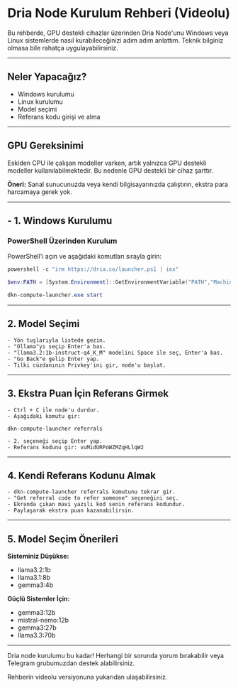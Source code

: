 # Dria Node Kurulum Rehberi (Videolu)

Bu rehberde, GPU destekli cihazlar üzerinden Dria Node'unu Windows veya Linux sistemlerde nasıl kurabileceğinizi adım adım anlattım. Teknik bilginiz olmasa bile rahatça uygulayabilirsiniz.

---

## Neler Yapacağız?

* Windows kurulumu
* Linux kurulumu
* Model seçimi
* Referans kodu girişi ve alma

---

## GPU Gereksinimi

Eskiden CPU ile çalışan modeller varken, artık yalnızca GPU destekli modeller kullanılabilmektedir. Bu nedenle GPU destekli bir cihaz şarttır.

**Öneri:**
Sanal sunucunuzda veya kendi bilgisayarınızda çalıştırın, ekstra para harcamaya gerek yok.

---

## - 1. Windows Kurulumu

### PowerShell Üzerinden Kurulum

PowerShell'i açın ve aşağıdaki komutları sırayla girin:

```powershell
powershell -c "irm https://dria.co/launcher.ps1 | iex"

$env:PATH = [System.Environment]::GetEnvironmentVariable("PATH","Machine") + ";" + [System.Environment]::GetEnvironmentVariable("PATH","User")

dkn-compute-launcher.exe start
```

---

## 2. Model Seçimi

```text
- Yön tuşlarıyla listede gezin.
- "Ollama"yı seçip Enter'a bas.
- "llama3.2:1b-instruct-q4_K_M" modelini Space ile seç, Enter'a bas.
- "Go Back"e gelip Enter yap.
- Tilki cüzdanının Privkey'ini gir, node'u başlat.
```

---

## 3. Ekstra Puan İçin Referans Girmek

```text
- Ctrl + C ile node'u durdur.
- Aşağıdaki komutu gir:

dkn-compute-launcher referrals

- 2. seçeneği seçip Enter yap.
- Referans kodunu gir: vuMidURPoWZMZqHLlqW2
```

---

## 4. Kendi Referans Kodunu Almak

```text
- dkn-compute-launcher referrals komutunu tekrar gir.
- "Get referral code to refer someone" seçeneğini seç.
- Ekranda çıkan mavi yazılı kod senin referans kodundur.
- Paylaşarak ekstra puan kazanabilirsin.
```

---

## 5. Model Seçim Önerileri

**Sisteminiz Düşükse:**

* llama3.2:1b
* llama3.1:8b
* gemma3:4b

**Güçlü Sistemler İçin:**

* gemma3:12b
* mistral-nemo:12b
* gemma3:27b
* llama3.3:70b

---

Dria node kurulumu bu kadar! Herhangi bir sorunda yorum bırakabilir veya Telegram grubumuzdan destek alabilirsiniz.

Rehberin videolu versiyonuna yukarıdan ulaşabilirsiniz.
